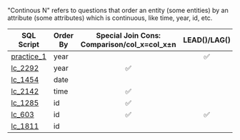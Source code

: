 "Continous N" refers to questions that order an entity (some entities) by an attribute (some attributes) which is continuous, like time, year, id, etc.

| SQL Script  | Order By | Special Join Cons: Comparison/col_x=col_x±n | LEAD()/LAG() | ROW_NUM/RANK | SUM()OVER() |
| ----------- | ---- | :------------------: | :----------: | :----------: | :----------: |
| [practice_1](https://github.com/irenejiazhou/sql_manual/blob/main/continuous_n/practice_1_yoy_continuous_revenue_growth.sql)|year||✅||
| [lc_2292](https://github.com/irenejiazhou/sql_manual/blob/main/continuous_n/leetcode_Q2292_purchase_in_consecutive_years.sql)|year|✅|||
| [lc_1454](https://github.com/irenejiazhou/sql_manual/blob/main/continuous_n/leetcode_Q1454_retention_active_users.sql)|date|||✅|
| [lc_2142](https://github.com/irenejiazhou/sql_manual/blob/main/continuous_n/leetcode_Q2142_order_by_time.sql)|time|✅|||
| [lc_1285](https://github.com/irenejiazhou/sql_manual/blob/main/continuous_n/leetcode_Q1285_continuous_ranges.sql)|id|✅||✅|
| [lc_603](https://github.com/irenejiazhou/sql_manual/blob/main/continuous_n/leetcode_Q603_consecutive_ranges.sql)|id|✅|✅||
| [lc_1811](https://github.com/irenejiazhou/sql_manual/blob/main/continuous_n/leetcode_Q1811_medals_in_continuous_contests.sql)|id|||✅|

